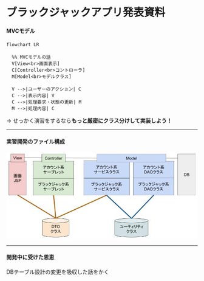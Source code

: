 # ブラックジャックアプリ発表資料
#### MVCモデル
```mermaid
flowchart LR

  %% MVCモデルの話
  V[View<br>画面表示]
  C[Controller<br>コントローラ]
  M[Model<br>モデルクラス]

  V -->|ユーザーのアクション| C
  C -->|表示内容| V
  C -->|処理要求・状態の更新| M
  M -->|処理内容| C

```

→ せっかく演習をするなら**もっと厳密にクラス分けして実装しよう！**

---

#### 実習開発のファイル構成
![クラス構造](設計/その他/BJClasses.jpg)

---

#### 開発中に受けた恩恵
DBテーブル設計の変更を吸収した話をかく